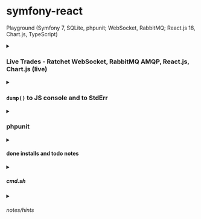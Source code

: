 # symfony-react

Playground (Symfony 7, SQLite, phpunit; WebSocket, RabbitMQ; React.js 18, Chart.js, TypeScript)


<details><summary>

### Live Trades - Ratchet WebSocket, RabbitMQ AMQP, React.js, Chart.js (live)

</summary>

Backend: WebSocket client and server with RabbitMQ AMQP message broker.
Frontend: Subscribe for real-time events (live). Get events log. Aggregate data. Display hour/day/week view.

```
$ bin/console liveTrades:client
2024-01-31 08:08:41 [wss://api.bitfinex.com/ws/1 open]
2024-01-31 08:08:42 [wss://api.bitfinex.com/ws/1 <] {"event": "subscribe", "channel": "trades", "pair": "BTCUSD"}
2024-01-31 08:08:42 [wss://api.bitfinex.com/ws/1 <] {"event": "subscribe", "channel": "trades", "pair": "BTCEUR"}
...................................................................................................
2024-01-31 08:14:07 [messages] 100 (saved: 86), memory: 5 MB
2024-01-31 09:03:23 [messages] 1000 (saved: 339), memory: 8 MB 
...
```

```
$ bin/console liveTrades:serve
2024-01-31 08:31:33 [Consuming messages from transport "liveTrades"]
2024-01-31 08:31:33 [ws://10.0.2.100:8002 listening]
2024-01-31 08:31:34 [live/887/1 open]
2024-01-31 08:31:34 [live/887/1 >] {"event": "subscribe", "channel": "trades", "pair": "BTCUSD"}
2024-01-31 08:31:34 [live/887/1 >] {"event": "subscribe", "channel": "trades", "pair": "BTCEUR"}
2024-01-31 08:32:11 [log/1029/1 open]
2024-01-31 08:32:11 [log/1029/1 <] 21 messages (BTCUSD, 2024-01-30 09:00:00/2024-01-31 09:00:01)
2024-01-31 08:32:11 [log/1029/0 close]
2024-01-31 08:32:18 [log/1038/1 open]
2024-01-31 08:32:18 [log/1038/1 <] 12 messages (BTCEUR, 2024-01-31 07:35:00/2024-01-31 08:35:01)
2024-01-31 08:32:18 [log/1038/0 close]
...
2024-01-31 08:54:37 [live/887/0 close]
```

![image](https://github.com/plamenjm/symfony-react/assets/56994434/fb95b27f-be42-422d-8df4-554dbe5ea248)

![image](https://github.com/plamenjm/symfony-react/assets/56994434/a3d09dc2-0b29-44c9-bbba-69eeaac753c9)

![image](https://github.com/plamenjm/symfony-react/assets/56994434/c0ac58c4-bcda-4a0c-abd1-08f0fe927a52)

![image](https://github.com/plamenjm/symfony-react/assets/56994434/48977f05-04c4-4526-b3a8-47174bfc4a25)

![image](https://github.com/plamenjm/symfony-react/assets/56994434/378d8d29-b4ca-4d23-ac84-e683c46328ad)

</details>


<details><summary>

### `dump()` to JS console and to StdErr

</summary>

![image](https://github.com/plamenjm/symfony-react/assets/56994434/ce4e20bd-942b-4926-b913-79fd3aac66f9)

</details>


<details><summary>

### phpunit

</summary>

![image](https://github.com/plamenjm/symfony-react/assets/56994434/b5f25e40-dd6f-45ca-bbc4-9b2c8c766c72)

</details>


<details><summary>

#### done installs and todo notes

</summary>

```
$ symfony new symfony-react; cd symfony-react
$ composer require webapp; # symfony new symfony-react --webapp 

$ composer require symfony/webpack-encore-bundle; # ux-react
$ npm install
$ composer require symfony/stimulus-bundle; # ux-react
$ npm install
$ composer require symfony/ux-react
$ npm install
$ npm install --save-dev @babel/preset-react; # ux-react
$ npm run dev; # compile assets

$ #composer require --dev symfony/maker-bundle
$ bin/console make:controller ReactController
$ composer require api; # not needed yet
$ composer require --dev symfony/test-pack
$ bin/phpunit

$ composer require symfony/process
$ npm install --save-dev typescript ts-loader fork-ts-checker-webpack-plugin; # PhpStorm settings TypeScript: Bundled
$ npm install --save-dev eslint @typescript-eslint/parser @typescript-eslint/eslint-plugin; # PhpStorm settings ESLint: automatic
$ npm install react-router-dom

$ composer require symfony/orm-pack
$ bin/console doctrine:database:create
$ bin/console make:entity ...
$ bin/console doctrine:migrations:diff; # bin/console make:migration
$ bin/console doctrine:migrations:migrate
$ bin/console dbal:run-sql 'SELECT * FROM ...'

$ npm install --save-dev wscat
$ npm install react-use-websocket
$ npm install react-chartjs-2
$ npm install --save-dev @faker-js/faker
$ composer require ratchet/pawl
$ composer require cboden/ratchet; # from RatchetSymfony7
$ composer require symfony/event-dispatcher
$ composer require symfony/messenger
$ composer require symfony/amqp-messenger
```

</details>


<details><summary>

##### cmd.sh

</summary>

```
Helper script for symfony and podman (docker) container.

Usage: cmd.sh <serve | serve-debug | stop | log-php | dump>
       cmd.sh <watch | dev-server | dev-live-php | dev-live>
       cmd.sh <phpunit $* | phpunit-dump $* | lint>
       cmd.sh <rabbitmq | liveTrades-serve | liveTrades-client>
       cmd.sh <log-dev | browser | bash $* >
```

</details>


<details><summary>

###### notes/hints

</summary>

```
$ bin/console lint:container
```

</details>
